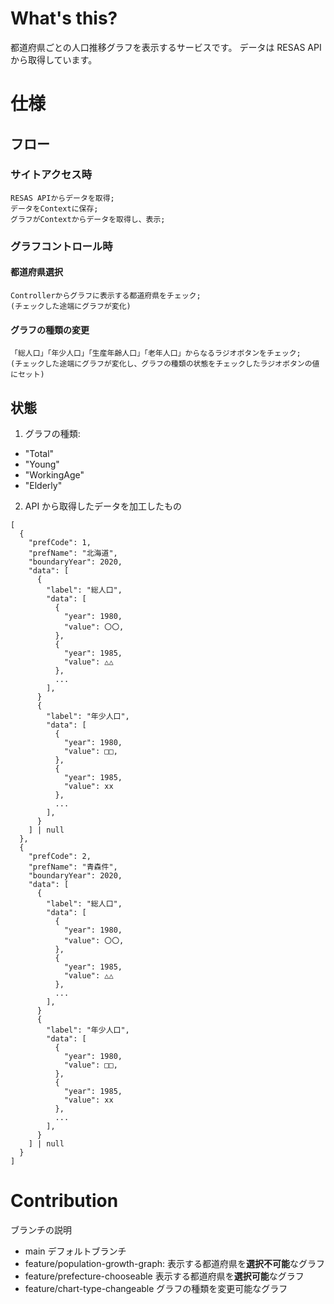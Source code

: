 # What's this?

都道府県ごとの人口推移グラフを表示するサービスです。
データは RESAS API から取得しています。

# 仕様

## フロー

### サイトアクセス時

```
RESAS APIからデータを取得;
データをContextに保存;
グラフがContextからデータを取得し、表示;
```

### グラフコントロール時

#### 都道府県選択

```
Controllerからグラフに表示する都道府県をチェック;
(チェックした途端にグラフが変化)
```

#### グラフの種類の変更

```
「総人口」「年少人口」「生産年齢人口」「老年人口」からなるラジオボタンをチェック;
(チェックした途端にグラフが変化し、グラフの種類の状態をチェックしたラジオボタンの値にセット)
```

## 状態

1. グラフの種類:

- "Total"
- "Young"
- "WorkingAge"
- "Elderly"

2. API から取得したデータを加工したもの

```
[
  {
    "prefCode": 1,
    "prefName": "北海道",
    "boundaryYear": 2020,
    "data": [
      {
        "label": "総人口",
        "data": [
          {
            "year": 1980,
            "value": 〇〇,
          },
          {
            "year": 1985,
            "value": △△
          },
          ...
        ],
      }
      {
        "label": "年少人口",
        "data": [
          {
            "year": 1980,
            "value": □□,
          },
          {
            "year": 1985,
            "value": xx
          },
          ...
        ],
      }
    ] | null
  },
  {
    "prefCode": 2,
    "prefName": "青森件",
    "boundaryYear": 2020,
    "data": [
      {
        "label": "総人口",
        "data": [
          {
            "year": 1980,
            "value": 〇〇,
          },
          {
            "year": 1985,
            "value": △△
          },
          ...
        ],
      }
      {
        "label": "年少人口",
        "data": [
          {
            "year": 1980,
            "value": □□,
          },
          {
            "year": 1985,
            "value": xx
          },
          ...
        ],
      }
    ] | null
  }
]
```

# Contribution

ブランチの説明

- main
  デフォルトブランチ
- feature/population-growth-graph:
  表示する都道府県を**選択不可能**なグラフ
- feature/prefecture-chooseable
  表示する都道府県を**選択可能**なグラフ
- feature/chart-type-changeable
  グラフの種類を変更可能なグラフ
